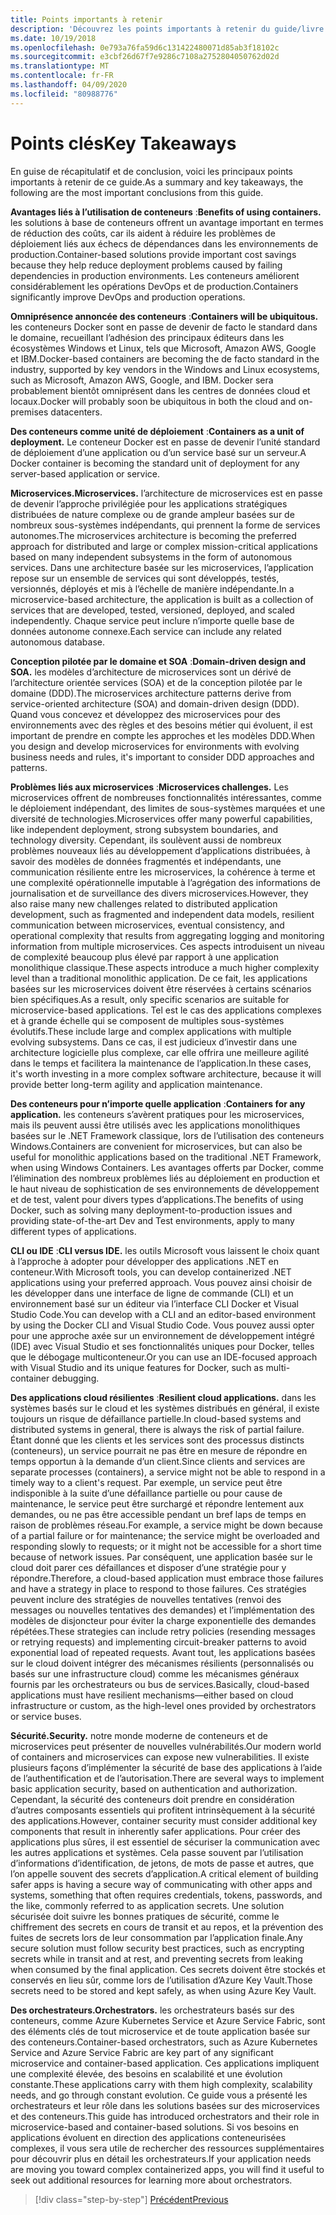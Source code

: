 ```yaml
---
title: Points importants à retenir
description: 'Découvrez les points importants à retenir du guide/livre électronique Microservices .NET : Architecture pour les applications .NET conteneurisées, afin d’avoir une rapide vue d’ensemble des principaux facteurs impliqués lors de l’utilisation d’une architecture de microservices, tels que les avantages et les inconvénients, les modèles DDD pour la conception et le développement, ainsi que la résilience, la sécurité et l’utilisation d’orchestrateurs.'
ms.date: 10/19/2018
ms.openlocfilehash: 0e793a76fa59d6c131422480071d85ab3f18102c
ms.sourcegitcommit: e3cbf26d67f7e9286c7108a2752804050762d02d
ms.translationtype: MT
ms.contentlocale: fr-FR
ms.lasthandoff: 04/09/2020
ms.locfileid: "80988776"
---
```

# <a name="key-takeaways"></a><span data-ttu-id="9c09d-103">Points clés</span><span class="sxs-lookup"><span data-stu-id="9c09d-103">Key Takeaways</span></span>

<span data-ttu-id="9c09d-104">En guise de récapitulatif et de conclusion, voici les principaux points importants à retenir de ce guide.</span><span class="sxs-lookup"><span data-stu-id="9c09d-104">As a summary and key takeaways, the following are the most important conclusions from this guide.</span></span>

<span data-ttu-id="9c09d-105">**Avantages liés à l’utilisation de conteneurs** :</span><span class="sxs-lookup"><span data-stu-id="9c09d-105">**Benefits of using containers.**</span></span> <span data-ttu-id="9c09d-106">les solutions à base de conteneurs offrent un avantage important en termes de réduction des coûts, car ils aident à réduire les problèmes de déploiement liés aux échecs de dépendances dans les environnements de production.</span><span class="sxs-lookup"><span data-stu-id="9c09d-106">Container-based solutions provide important cost savings because they help reduce deployment problems caused by failing dependencies in production environments.</span></span> <span data-ttu-id="9c09d-107">Les conteneurs améliorent considérablement les opérations DevOps et de production.</span><span class="sxs-lookup"><span data-stu-id="9c09d-107">Containers significantly improve DevOps and production operations.</span></span>

<span data-ttu-id="9c09d-108">**Omniprésence annoncée des conteneurs** :</span><span class="sxs-lookup"><span data-stu-id="9c09d-108">**Containers will be ubiquitous.**</span></span> <span data-ttu-id="9c09d-109">les conteneurs Docker sont en passe de devenir de facto le standard dans le domaine, recueillant l’adhésion des principaux éditeurs dans les écosystèmes Windows et Linux, tels que Microsoft, Amazon AWS, Google et IBM.</span><span class="sxs-lookup"><span data-stu-id="9c09d-109">Docker-based containers are becoming the de facto standard in the industry, supported by key vendors in the Windows and Linux ecosystems, such as Microsoft, Amazon AWS, Google, and IBM.</span></span> <span data-ttu-id="9c09d-110">Docker sera probablement bientôt omniprésent dans les centres de données cloud et locaux.</span><span class="sxs-lookup"><span data-stu-id="9c09d-110">Docker will probably soon be ubiquitous in both the cloud and on-premises datacenters.</span></span>

<span data-ttu-id="9c09d-111">**Des conteneurs comme unité de déploiement** :</span><span class="sxs-lookup"><span data-stu-id="9c09d-111">**Containers as a unit of deployment.**</span></span> <span data-ttu-id="9c09d-112">Le conteneur Docker est en passe de devenir l’unité standard de déploiement d’une application ou d’un service basé sur un serveur.</span><span class="sxs-lookup"><span data-stu-id="9c09d-112">A Docker container is becoming the standard unit of deployment for any server-based application or service.</span></span>

<span data-ttu-id="9c09d-113">**Microservices.**</span><span class="sxs-lookup"><span data-stu-id="9c09d-113">**Microservices.**</span></span> <span data-ttu-id="9c09d-114">l’architecture de microservices est en passe de devenir l’approche privilégiée pour les applications stratégiques distribuées de nature complexe ou de grande ampleur basées sur de nombreux sous-systèmes indépendants, qui prennent la forme de services autonomes.</span><span class="sxs-lookup"><span data-stu-id="9c09d-114">The microservices architecture is becoming the preferred approach for distributed and large or complex mission-critical applications based on many independent subsystems in the form of autonomous services.</span></span> <span data-ttu-id="9c09d-115">Dans une architecture basée sur les microservices, l’application repose sur un ensemble de services qui sont développés, testés, versionnés, déployés et mis à l’échelle de manière indépendante.</span><span class="sxs-lookup"><span data-stu-id="9c09d-115">In a microservice-based architecture, the application is built as a collection of services that are developed, tested, versioned, deployed, and scaled independently.</span></span> <span data-ttu-id="9c09d-116">Chaque service peut inclure n’importe quelle base de données autonome connexe.</span><span class="sxs-lookup"><span data-stu-id="9c09d-116">Each service can include any related autonomous database.</span></span>

<span data-ttu-id="9c09d-117">**Conception pilotée par le domaine et SOA** :</span><span class="sxs-lookup"><span data-stu-id="9c09d-117">**Domain-driven design and SOA.**</span></span> <span data-ttu-id="9c09d-118">les modèles d’architecture de microservices sont un dérivé de l’architecture orientée services (SOA) et de la conception pilotée par le domaine (DDD).</span><span class="sxs-lookup"><span data-stu-id="9c09d-118">The microservices architecture patterns derive from service-oriented architecture (SOA) and domain-driven design (DDD).</span></span> <span data-ttu-id="9c09d-119">Quand vous concevez et développez des microservices pour des environnements avec des règles et des besoins métier qui évoluent, il est important de prendre en compte les approches et les modèles DDD.</span><span class="sxs-lookup"><span data-stu-id="9c09d-119">When you design and develop microservices for environments with evolving business needs and rules, it's important to consider DDD approaches and patterns.</span></span>

<span data-ttu-id="9c09d-120">**Problèmes liés aux microservices** :</span><span class="sxs-lookup"><span data-stu-id="9c09d-120">**Microservices challenges.**</span></span> <span data-ttu-id="9c09d-121">Les microservices offrent de nombreuses fonctionnalités intéressantes, comme le déploiement indépendant, des limites de sous-systèmes marquées et une diversité de technologies.</span><span class="sxs-lookup"><span data-stu-id="9c09d-121">Microservices offer many powerful capabilities, like independent deployment, strong subsystem boundaries, and technology diversity.</span></span> <span data-ttu-id="9c09d-122">Cependant, ils soulèvent aussi de nombreux problèmes nouveaux liés au développement d’applications distribuées, à savoir des modèles de données fragmentés et indépendants, une communication résiliente entre les microservices, la cohérence à terme et une complexité opérationnelle imputable à l’agrégation des informations de journalisation et de surveillance des divers microservices.</span><span class="sxs-lookup"><span data-stu-id="9c09d-122">However, they also raise many new challenges related to distributed application development, such as fragmented and independent data models, resilient communication between microservices, eventual consistency, and operational complexity that results from aggregating logging and monitoring information from multiple microservices.</span></span> <span data-ttu-id="9c09d-123">Ces aspects introduisent un niveau de complexité beaucoup plus élevé par rapport à une application monolithique classique.</span><span class="sxs-lookup"><span data-stu-id="9c09d-123">These aspects introduce a much higher complexity level than a traditional monolithic application.</span></span> <span data-ttu-id="9c09d-124">De ce fait, les applications basées sur les microservices doivent être réservées à certains scénarios bien spécifiques.</span><span class="sxs-lookup"><span data-stu-id="9c09d-124">As a result, only specific scenarios are suitable for microservice-based applications.</span></span> <span data-ttu-id="9c09d-125">Tel est le cas des applications complexes et à grande échelle qui se composent de multiples sous-systèmes évolutifs.</span><span class="sxs-lookup"><span data-stu-id="9c09d-125">These include large and complex applications with multiple evolving subsystems.</span></span> <span data-ttu-id="9c09d-126">Dans ce cas, il est judicieux d’investir dans une architecture logicielle plus complexe, car elle offrira une meilleure agilité dans le temps et facilitera la maintenance de l’application.</span><span class="sxs-lookup"><span data-stu-id="9c09d-126">In these cases, it's worth investing in a more complex software architecture, because it will provide better long-term agility and application maintenance.</span></span>

<span data-ttu-id="9c09d-127">**Des conteneurs pour n’importe quelle application** :</span><span class="sxs-lookup"><span data-stu-id="9c09d-127">**Containers for any application.**</span></span> <span data-ttu-id="9c09d-128">les conteneurs s’avèrent pratiques pour les microservices, mais ils peuvent aussi être utilisés avec les applications monolithiques basées sur le .NET Framework classique, lors de l’utilisation des conteneurs Windows.</span><span class="sxs-lookup"><span data-stu-id="9c09d-128">Containers are convenient for microservices, but can also be useful for monolithic applications based on the traditional .NET Framework, when using Windows Containers.</span></span> <span data-ttu-id="9c09d-129">Les avantages offerts par Docker, comme l’élimination des nombreux problèmes liés au déploiement en production et le haut niveau de sophistication de ses environnements de développement et de test, valent pour divers types d’applications.</span><span class="sxs-lookup"><span data-stu-id="9c09d-129">The benefits of using Docker, such as solving many deployment-to-production issues and providing state-of-the-art Dev and Test environments, apply to many different types of applications.</span></span>

<span data-ttu-id="9c09d-130">**CLI ou IDE** :</span><span class="sxs-lookup"><span data-stu-id="9c09d-130">**CLI versus IDE.**</span></span> <span data-ttu-id="9c09d-131">les outils Microsoft vous laissent le choix quant à l’approche à adopter pour développer des applications .NET en conteneur.</span><span class="sxs-lookup"><span data-stu-id="9c09d-131">With Microsoft tools, you can develop containerized .NET applications using your preferred approach.</span></span> <span data-ttu-id="9c09d-132">Vous pouvez ainsi choisir de les développer dans une interface de ligne de commande (CLI) et un environnement basé sur un éditeur via l’interface CLI Docker et Visual Studio Code.</span><span class="sxs-lookup"><span data-stu-id="9c09d-132">You can develop with a CLI and an editor-based environment by using the Docker CLI and Visual Studio Code.</span></span> <span data-ttu-id="9c09d-133">Vous pouvez aussi opter pour une approche axée sur un environnement de développement intégré (IDE) avec Visual Studio et ses fonctionnalités uniques pour Docker, telles que le débogage multiconteneur.</span><span class="sxs-lookup"><span data-stu-id="9c09d-133">Or you can use an IDE-focused approach with Visual Studio and its unique features for Docker, such as multi-container debugging.</span></span>

<span data-ttu-id="9c09d-134">**Des applications cloud résilientes** :</span><span class="sxs-lookup"><span data-stu-id="9c09d-134">**Resilient cloud applications.**</span></span> <span data-ttu-id="9c09d-135">dans les systèmes basés sur le cloud et les systèmes distribués en général, il existe toujours un risque de défaillance partielle.</span><span class="sxs-lookup"><span data-stu-id="9c09d-135">In cloud-based systems and distributed systems in general, there is always the risk of partial failure.</span></span> <span data-ttu-id="9c09d-136">Étant donné que les clients et les services sont des processus distincts (conteneurs), un service pourrait ne pas être en mesure de répondre en temps opportun à la demande d’un client.</span><span class="sxs-lookup"><span data-stu-id="9c09d-136">Since clients and services are separate processes (containers), a service might not be able to respond in a timely way to a client's request.</span></span> <span data-ttu-id="9c09d-137">Par exemple, un service peut être indisponible à la suite d’une défaillance partielle ou pour cause de maintenance, le service peut être surchargé et répondre lentement aux demandes, ou ne pas être accessible pendant un bref laps de temps en raison de problèmes réseau.</span><span class="sxs-lookup"><span data-stu-id="9c09d-137">For example, a service might be down because of a partial failure or for maintenance; the service might be overloaded and responding slowly to requests; or it might not be accessible for a short time because of network issues.</span></span> <span data-ttu-id="9c09d-138">Par conséquent, une application basée sur le cloud doit parer ces défaillances et disposer d’une stratégie pour y répondre.</span><span class="sxs-lookup"><span data-stu-id="9c09d-138">Therefore, a cloud-based application must embrace those failures and have a strategy in place to respond to those failures.</span></span> <span data-ttu-id="9c09d-139">Ces stratégies peuvent inclure des stratégies de nouvelles tentatives (renvoi des messages ou nouvelles tentatives des demandes) et l’implémentation des modèles de disjoncteur pour éviter la charge exponentielle des demandes répétées.</span><span class="sxs-lookup"><span data-stu-id="9c09d-139">These strategies can include retry policies (resending messages or retrying requests) and implementing circuit-breaker patterns to avoid exponential load of repeated requests.</span></span> <span data-ttu-id="9c09d-140">Avant tout, les applications basées sur le cloud doivent intégrer des mécanismes résilients (personnalisés ou basés sur une infrastructure cloud) comme les mécanismes généraux fournis par les orchestrateurs ou bus de services.</span><span class="sxs-lookup"><span data-stu-id="9c09d-140">Basically, cloud-based applications must have resilient mechanisms—either based on cloud infrastructure or custom, as the high-level ones provided by  orchestrators or service buses.</span></span>

<span data-ttu-id="9c09d-141">**Sécurité.**</span><span class="sxs-lookup"><span data-stu-id="9c09d-141">**Security.**</span></span> <span data-ttu-id="9c09d-142">notre monde moderne de conteneurs et de microservices peut présenter de nouvelles vulnérabilités.</span><span class="sxs-lookup"><span data-stu-id="9c09d-142">Our modern world of containers and microservices can expose new vulnerabilities.</span></span> <span data-ttu-id="9c09d-143">Il existe plusieurs façons d’implémenter la sécurité de base des applications à l’aide de l’authentification et de l’autorisation.</span><span class="sxs-lookup"><span data-stu-id="9c09d-143">There are several ways to implement basic application security, based on authentication and authorization.</span></span> <span data-ttu-id="9c09d-144">Cependant, la sécurité des conteneurs doit prendre en considération d’autres composants essentiels qui profitent intrinsèquement à la sécurité des applications.</span><span class="sxs-lookup"><span data-stu-id="9c09d-144">However, container security must consider additional key components that result in inherently safer applications.</span></span> <span data-ttu-id="9c09d-145">Pour créer des applications plus sûres, il est essentiel de sécuriser la communication avec les autres applications et systèmes. Cela passe souvent par l’utilisation d’informations d’identification, de jetons, de mots de passe et autres, que l’on appelle souvent des secrets d’application.</span><span class="sxs-lookup"><span data-stu-id="9c09d-145">A critical element of building safer apps is having a secure way of communicating with other apps and systems, something that often requires credentials, tokens, passwords, and the like, commonly referred to as application secrets.</span></span> <span data-ttu-id="9c09d-146">Une solution sécurisée doit suivre les bonnes pratiques de sécurité, comme le chiffrement des secrets en cours de transit et au repos, et la prévention des fuites de secrets lors de leur consommation par l’application finale.</span><span class="sxs-lookup"><span data-stu-id="9c09d-146">Any secure solution must follow security best practices, such as encrypting secrets while in transit and at rest, and preventing secrets from leaking when consumed by the final application.</span></span> <span data-ttu-id="9c09d-147">Ces secrets doivent être stockés et conservés en lieu sûr, comme lors de l’utilisation d’Azure Key Vault.</span><span class="sxs-lookup"><span data-stu-id="9c09d-147">Those secrets need to be stored and kept safely, as when using Azure Key Vault.</span></span>

<span data-ttu-id="9c09d-148">**Des orchestrateurs.**</span><span class="sxs-lookup"><span data-stu-id="9c09d-148">**Orchestrators.**</span></span> <span data-ttu-id="9c09d-149">les orchestrateurs basés sur des conteneurs, comme Azure Kubernetes Service et Azure Service Fabric, sont des éléments clés de tout microservice et de toute application basée sur des conteneurs.</span><span class="sxs-lookup"><span data-stu-id="9c09d-149">Container-based orchestrators, such as Azure Kubernetes Service and Azure Service Fabric are key part of any significant microservice and container-based application.</span></span> <span data-ttu-id="9c09d-150">Ces applications impliquent une complexité élevée, des besoins en scalabilité et une évolution constante.</span><span class="sxs-lookup"><span data-stu-id="9c09d-150">These applications carry with them high complexity, scalability needs, and go through constant evolution.</span></span> <span data-ttu-id="9c09d-151">Ce guide vous a présenté les orchestrateurs et leur rôle dans les solutions basées sur des microservices et des conteneurs.</span><span class="sxs-lookup"><span data-stu-id="9c09d-151">This guide has introduced orchestrators and their role in microservice-based and container-based solutions.</span></span> <span data-ttu-id="9c09d-152">Si vos besoins en applications évoluent en direction des applications conteneurisées complexes, il vous sera utile de rechercher des ressources supplémentaires pour découvrir plus en détail les orchestrateurs.</span><span class="sxs-lookup"><span data-stu-id="9c09d-152">If your application needs are moving you toward complex containerized apps, you will find it useful to seek out additional resources for learning more about orchestrators.</span></span>

>[!div class="step-by-step"]
>[<span data-ttu-id="9c09d-153">Précédent</span><span class="sxs-lookup"><span data-stu-id="9c09d-153">Previous</span></span>](secure-net-microservices-web-applications/azure-key-vault-protects-secrets.md)
